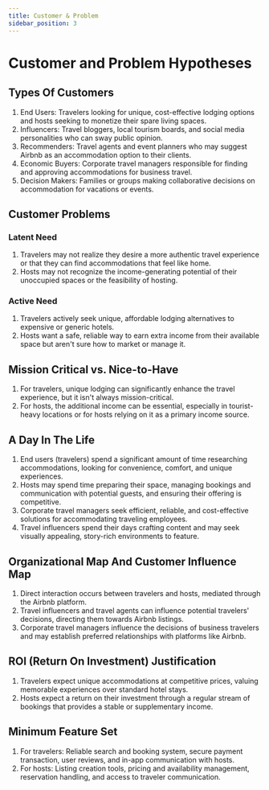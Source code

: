 ```yaml
---
title: Customer & Problem
sidebar_position: 3
---
```


# Customer and Problem Hypotheses

## Types Of Customers

1. End Users: Travelers looking for unique, cost-effective lodging options and
   hosts seeking to monetize their spare living spaces.
1. Influencers: Travel bloggers, local tourism boards, and social media
   personalities who can sway public opinion.
1. Recommenders: Travel agents and event planners who may suggest Airbnb as an
   accommodation option to their clients.
1. Economic Buyers: Corporate travel managers responsible for finding and
   approving accommodations for business travel.
1. Decision Makers: Families or groups making collaborative decisions on
   accommodation for vacations or events.

## Customer Problems

### Latent Need

1. Travelers may not realize they desire a more authentic travel experience or
   that they can find accommodations that feel like home.
1. Hosts may not recognize the income-generating potential of their unoccupied
   spaces or the feasibility of hosting.

### Active Need

1. Travelers actively seek unique, affordable lodging alternatives to expensive
   or generic hotels.
1. Hosts want a safe, reliable way to earn extra income from their available
   space but aren't sure how to market or manage it.

## Mission Critical vs. Nice-to-Have

1. For travelers, unique lodging can significantly enhance the travel
   experience, but it isn't always mission-critical.
1. For hosts, the additional income can be essential, especially in
   tourist-heavy locations or for hosts relying on it as a primary income
   source.

## A Day In The Life

1. End users (travelers) spend a significant amount of time researching
   accommodations, looking for convenience, comfort, and unique experiences.
1. Hosts may spend time preparing their space, managing bookings and
   communication with potential guests, and ensuring their offering is
   competitive.
1. Corporate travel managers seek efficient, reliable, and cost-effective
   solutions for accommodating traveling employees.
1. Travel influencers spend their days crafting content and may seek visually
   appealing, story-rich environments to feature.

## Organizational Map And Customer Influence Map

1. Direct interaction occurs between travelers and hosts, mediated through the
   Airbnb platform.
1. Travel influencers and travel agents can influence potential travelers'
   decisions, directing them towards Airbnb listings.
1. Corporate travel managers influence the decisions of business travelers and
   may establish preferred relationships with platforms like Airbnb.

## ROI (Return On Investment) Justification

1. Travelers expect unique accommodations at competitive prices, valuing
   memorable experiences over standard hotel stays.
1. Hosts expect a return on their investment through a regular stream of
   bookings that provides a stable or supplementary income.

## Minimum Feature Set

1. For travelers: Reliable search and booking system, secure payment
   transaction, user reviews, and in-app communication with hosts.
1. For hosts: Listing creation tools, pricing and availability management,
   reservation handling, and access to traveler communication.
